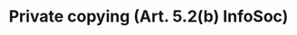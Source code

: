 ---
title: "Private copying (Art. 5.2(b) InfoSoc)"
short: "info52b"
draft: "false"
summary: ""
linklaw: ""
---